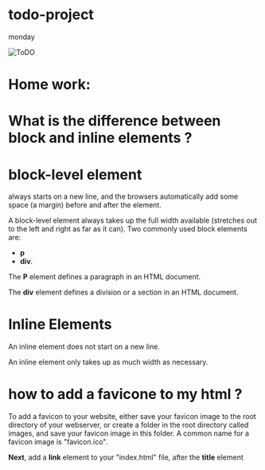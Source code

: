# todo-project
monday

![ToDO]( https://i.postimg.cc/3wQ537hC/untitled.png)

# Home work:

 # What is the difference between block and inline elements ?
  # block-level element
   always starts on a new line, and the browsers automatically add some space (a margin) before and after the element.

A block-level element always takes up the full width available (stretches out to the left and right as far as it can).
Two commonly used block elements are:
* **p**
* **div**.

The **P** element defines a paragraph in an HTML document.

The  **div** element defines a division or a section in an HTML document.
   

 # **Inline Elements**  

An inline element does not start on a new line.

An inline element only takes up as much width as necessary.


# **how to add a favicone to my html ?**
To add a favicon to your website, either save your favicon image to the root directory of your webserver, or create a folder in the root directory called images, and save your favicon image in this folder. A common name for a favicon image is "favicon.ico".

**Next**, add a **link** element to your "index.html" file, after the **title** element